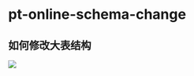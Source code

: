 # pt-online-schema-change

## 如何修改大表结构

![](https://ws1.sinaimg.cn/large/006tKfTcly1fnn0eva04lj31kw0drtep.jpg)




